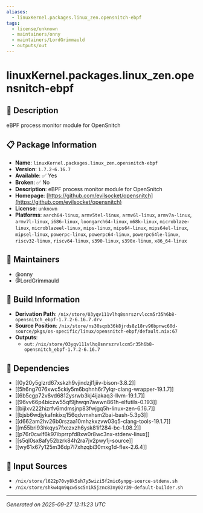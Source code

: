```yaml
---
aliases:
  - linuxKernel.packages.linux_zen.opensnitch-ebpf
tags:
  - license/unknown
  - maintainers/onny
  - maintainers/LordGrimmauld
  - outputs/out
---
```


# linuxKernel.packages.linux_zen.opensnitch-ebpf

## 📝 Description

eBPF process monitor module for OpenSnitch

## 📋 Package Information

- **Name**: `linuxKernel.packages.linux_zen.opensnitch-ebpf`
- **Version**: `1.7.2-6.16.7`
- **Available**: ✅ Yes
- **Broken**: ✅ No
- **Description**: eBPF process monitor module for OpenSnitch
- **Homepage**: [https://github.com/evilsocket/opensnitch](https://github.com/evilsocket/opensnitch)
- **License**: `unknown`
- **Platforms**: `aarch64-linux`, `armv5tel-linux`, `armv6l-linux`, `armv7a-linux`, `armv7l-linux`, `i686-linux`, `loongarch64-linux`, `m68k-linux`, `microblaze-linux`, `microblazeel-linux`, `mips-linux`, `mips64-linux`, `mips64el-linux`, `mipsel-linux`, `powerpc-linux`, `powerpc64-linux`, `powerpc64le-linux`, `riscv32-linux`, `riscv64-linux`, `s390-linux`, `s390x-linux`, `x86_64-linux`
## 👥 Maintainers

- @onny
- @LordGrimmauld


## 🔧 Build Information

- **Derivation Path**: `/nix/store/03yqv111vlhq8snrszrvlccm5r35h6b8-opensnitch_ebpf-1.7.2-6.16.7.drv`
- **Source Position**: `/nix/store/ns30sqxb36k8jrds8z18rv96bpnwc60d-source/pkgs/os-specific/linux/opensnitch-ebpf/default.nix:67`
- **Outputs**:
  - `out`:  `/nix/store/03yqv111vlhq8snrszrvlccm5r35h6b8-opensnitch_ebpf-1.7.2-6.16.7`

## 🔗 Dependencies

- [[0y20y5glzrd67xskzh9vjindzjl1jiiv-bison-3.8.2]]
- [[5h6ng7076xwc5ckiy5m6bqhnh6r7ylqr-clang-wrapper-19.1.7]]
- [[6b5cgp72v8vd6812ysrwb3kj4ijakaq3-llvm-19.1.7]]
- [[96vv66p4biczw55qf9jhwqn7awwn861h-elfutils-0.193]]
- [[bijlxv222hizrfv6mdmsjnp83fwjgq5h-linux-zen-6.16.7]]
- [[bjsb6wdjykafnkixq156qdvmxhsm2bai-bash-5.3p3]]
- [[d662am2hv26b0rszaa10mhzkxzvw03q5-clang-tools-19.1.7]]
- [[m55bri93hkqys7fxczxzh6ysk81if284-bc-1.08.2]]
- [[p76r0cwlf6k97ibprrpfd8xw0r8wc3nx-stdenv-linux]]
- [[s5ql0sx8afy52bzrk84h2ra7jv2pwy1j-source]]
- [[wy61x67y125m36dp7l7xhzqbi30mxg1d-flex-2.6.4]]

## 📁 Input Sources

- `/nix/store/l622p70vy8k5sh7y5wizi5f2mic6ynpg-source-stdenv.sh`
- `/nix/store/shkw4qm9qcw5sc5n1k5jznc83ny02r39-default-builder.sh`

---
*Generated on 2025-09-27 12:11:23 UTC*
